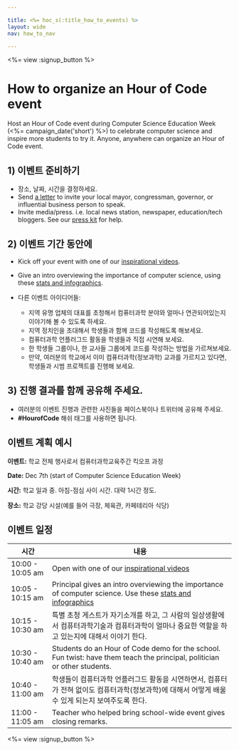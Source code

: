 ```yaml
---

title: <%= hoc_s(:title_how_to_events) %>
layout: wide
nav: how_to_nav

---
```


<%= view :signup_button %>

# How to organize an Hour of Code event

Host an Hour of Code event during Computer Science Education Week (<%= campaign_date('short') %>) to celebrate computer science and inspire more students to try it. Anyone, anywhere can organize an Hour of Code event.

## 1) 이벤트 준비하기

  * 장소, 날짜, 시간을 결정하세요.
  * Send [a letter](https://docs.google.com/a/code.org/document/d/1eP41sKW7y0qq_JvkRIgZK8dWYICaGRZ4CCDETXa78wY/edit) to invite your local mayor, congressman, governor, or influential business person to speak.
  * Invite media/press. i.e. local news station, newspaper, education/tech bloggers. See our [press kit](<%= resolve_url('/promote/press-kit') %>) for help.

## 2) 이벤트 기간 동안에

  * Kick off your event with one of our [inspirational videos](<%= resolve_url('/promote#videos') %>).
  * Give an intro overviewing the importance of computer science, using these [stats and infographics](<%= resolve_url('/promote/stats') %>).   
      
    
  * 다른 이벤트 아이디어들: 
      * 지역 유명 업체의 대표를 초청해서 컴퓨터과학 분야와 얼마나 연관되어있는지 이야기해 볼 수 있도록 하세요.
      * 지역 정치인을 초대해서 학생들과 함께 코드를 작성해도록 해보세요.
      * 컴퓨터과학 언플러그드 활동을 학생들과 직접 시연해 보세요.
      * 한 학생들 그룹이나, 한 교사들 그룹에게 코드를 작성하는 방법을 가르쳐보세요.
      * 만약, 여러분의 학교에서 이미 컴퓨터과학(정보과학) 교과를 가르치고 있다면, 학생들과 시범 프로젝트를 진행해 보세요.

## 3) 진행 결과를 함께 공유해 주세요.

  * 여러분의 이벤트 진행과 관련한 사진들을 페이스북이나 트위터에 공유해 주세요. 
  * **#HourofCode** 해쉬 태그를 사용하면 됩니다.

## 이벤트 계획 예시

**이벤트:** 학교 전체 행사로서 컴퓨터과학교육주간 킥오프 과정

**Date:** Dec 7th (start of Computer Science Education Week)

**시간:** 학교 일과 중. 아침-점심 사이 시간. 대략 1시간 정도.

**장소:** 학교 강당 시설(예를 들어 극장, 체육관, 카페테리아 식당)   
  


## 이벤트 일정

| 시간               | 내용                                                                                                                                              |
| ---------------- | ----------------------------------------------------------------------------------------------------------------------------------------------- |
| 10:00 - 10:05 am | Open with one of our [inspirational videos](<%= resolve_url('/promote#videos') %>)                                                                |
| 10:05 - 10:15 am | Principal gives an intro overviewing the importance of computer science. Use these [stats and infographics](<%= resolve_url('/promote/stats') %>) |
| 10:15 - 10:30 am | 특별 초청 게스트가 자기소개를 하고, 그 사람의 일상생활에서 컴퓨터과학기술과 컴퓨터과학이 얼마나 중요한 역할을 하고 있는지에 대해서 이야기 한다.                                                               |
| 10:30 - 10:40 am | Students do an Hour of Code demo for the school. Fun twist: have them teach the principal, politician or other students.                        |
| 10:40 - 11:00 am | 학생들이 컴퓨터과학 언플러그드 활동을 시연하면서, 컴퓨터가 전혀 없이도 컴퓨터과학(정보과학)에 대해서 어떻게 배울 수 있게 되는지 보여주도록 한다.                                                              |
| 11:00 - 11:05 am | Teacher who helped bring school-wide event gives closing remarks.                                                                               |

<%= view :signup_button %>
